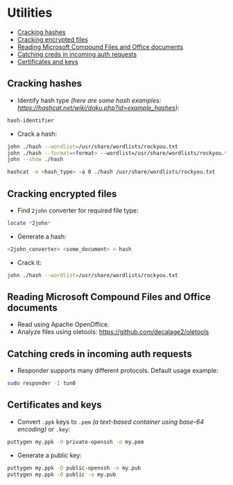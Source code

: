 # Utilities
* [Cracking hashes](#cracking-hashes)
* [Cracking encrypted files](#cracking-encrypted-files)
* [Reading Microsoft Compound Files and Office documents](#reading-microsoft-compound-files-and-office-documents)
* [Catching creds in incoming auth requests](#catching-creds-in-incoming-auth-requests)
* [Certificates and keys](#certificates-and-keys)

## Cracking hashes
- Identify hash type _(here are some hash examples: https://hashcat.net/wiki/doku.php?id=example_hashes)_:
```bash
hash-identifier
```
- Crack a hash:
```bash
john ./hash --wordlist=/usr/share/wordlists/rockyou.txt
john ./hash --format=<format> --wordlist=/usr/share/wordlists/rockyou.txt
john --show ./hash
```
```bash
hashcat -m <hash_type> -a 0 ./hash /usr/share/wordlists/rockyou.txt
```

## Cracking encrypted files
- Find `2john` converter for required file type:
```bash
locate *2john*
```
- Generate a hash:
```bash
<2john_converter> <some_document> > hash
```
- Crack it:
```bash
john ./hash --wordlist=/usr/share/wordlists/rockyou.txt
```

## Reading Microsoft Compound Files and Office documents
- Read using Apache OpenOffice.
- Analyze files using oletools: https://github.com/decalage2/oletools

## Catching creds in incoming auth requests
- Responder supports many different protocols. Default usage example:
```bash
sudo responder -I tun0
```

## Certificates and keys
- Convert `.ppk` keys to `.pem` _(a text-based container using base-64 encoding)_ or `.key`:
```bash
puttygen my.ppk -O private-openssh -o my.pem
```
- Generate a public key:
```bash
puttygen my.ppk -O public-openssh -o my.pub
puttygen my.ppk -O public -o my.pub
```
